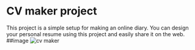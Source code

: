 # CV maker project

This project is a simple setup for making an online diary. You can design your personal resume using this project and easily share it on the web.
##image
![cv maker]()
